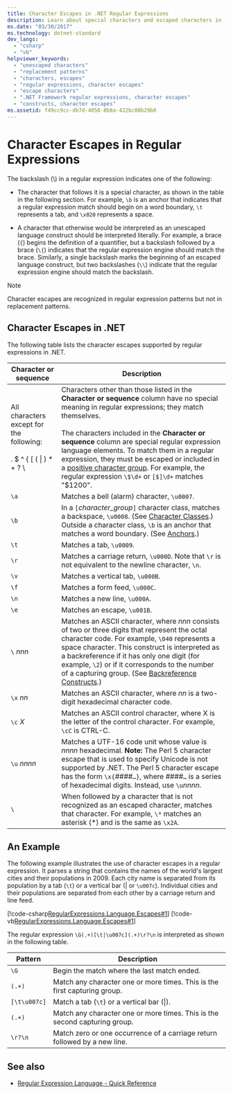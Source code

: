 ```yaml
---
title: Character Escapes in .NET Regular Expressions
description: Learn about special characters and escaped characters in .NET regular expressions.
ms.date: "03/30/2017"
ms.technology: dotnet-standard
dev_langs: 
  - "csharp"
  - "vb"
helpviewer_keywords: 
  - "unescaped characters"
  - "replacement patterns"
  - "characters, escapes"
  - "regular expressions, character escapes"
  - "escape characters"
  - ".NET Framework regular expressions, character escapes"
  - "constructs, character escapes"
ms.assetid: f49cc9cc-db7d-4058-8b8a-422bc08b29b0
---
```

# Character Escapes in Regular Expressions
The backslash (\\) in a regular expression indicates one of the following:  
  
- The character that follows it is a special character, as shown in the table in the following section. For example, `\b` is an anchor that indicates that a regular expression match should begin on a word boundary, `\t` represents a tab, and `\x020` represents a space.  
  
- A character that otherwise would be interpreted as an unescaped language construct should be interpreted literally. For example, a brace (`{`) begins the definition of a quantifier, but a backslash followed by a brace (`\{`) indicates that the regular expression engine should match the brace. Similarly, a single backslash marks the beginning of an escaped language construct, but two backslashes (`\\`) indicate that the regular expression engine should match the backslash.  
  
> [!NOTE]
> Character escapes are recognized in regular expression patterns but not in replacement patterns.  
  
## Character Escapes in .NET  
 The following table lists the character escapes supported by regular expressions in .NET.  
  
|Character or sequence|Description|  
|---------------------------|-----------------|  
|All characters except for the following:<br /><br /> . $ ^ { [ ( &#124; ) * + ? \ |Characters other than those listed in the **Character or sequence** column have no special meaning in regular expressions; they match themselves.<br /><br /> The characters included in the **Character or sequence** column are special regular expression language elements. To match them in a regular expression, they must be escaped or included in a [positive character group](character-classes-in-regular-expressions.md). For example, the regular expression `\$\d+` or `[$]\d+` matches "$1200".|  
|`\a`|Matches a bell (alarm) character, `\u0007`.|  
|`\b`|In a `[`*character_group*`]` character class, matches a backspace, `\u0008`.  (See [Character Classes](character-classes-in-regular-expressions.md).) Outside a character class, `\b` is an anchor that matches a word boundary. (See [Anchors](anchors-in-regular-expressions.md).)|  
|`\t`|Matches a tab, `\u0009`.|  
|`\r`|Matches a carriage return, `\u000D`. Note that `\r` is not equivalent to the newline character, `\n`.|  
|`\v`|Matches a vertical tab, `\u000B`.|  
|`\f`|Matches a form feed, `\u000C`.|  
|`\n`|Matches a new line, `\u000A`.|  
|`\e`|Matches an escape, `\u001B`.|  
|`\` *nnn*|Matches an ASCII character, where *nnn* consists of two or three digits that represent the octal character code. For example, `\040` represents a space character. This construct is interpreted as a backreference if it has only one digit (for example, `\2`) or if it corresponds to the number of a capturing group. (See [Backreference Constructs](backreference-constructs-in-regular-expressions.md).)|  
|`\x` *nn*|Matches an ASCII character, where *nn* is a two-digit hexadecimal character code.|  
|`\c` *X*|Matches an ASCII control character, where X is the letter of the control character. For example, `\cC` is CTRL-C.|  
|`\u` *nnnn*|Matches a UTF-16 code unit whose value is *nnnn* hexadecimal. **Note:**  The Perl 5 character escape that is used to specify Unicode is not supported by .NET. The Perl 5 character escape has the form `\x{`*####*`…}`, where *####*`…` is a series of hexadecimal digits. Instead, use `\u`*nnnn*.|  
|`\`|When followed by a character that is not recognized as an escaped character, matches that character. For example, `\*` matches an asterisk (*) and is the same as `\x2A`.|  
  
## An Example  
 The following example illustrates the use of character escapes in a regular expression. It parses a string that contains the names of the world's largest cities and their populations in 2009. Each city name is separated from its population by a tab (`\t`) or a vertical bar (&#124; or `\u007c`). Individual cities and their populations are separated from each other by a carriage return and line feed.  
  
 [!code-csharp[RegularExpressions.Language.Escapes#1](../../../samples/snippets/csharp/VS_Snippets_CLR/regularexpressions.language.escapes/cs/escape1.cs#1)]
 [!code-vb[RegularExpressions.Language.Escapes#1](../../../samples/snippets/visualbasic/VS_Snippets_CLR/regularexpressions.language.escapes/vb/escape1.vb#1)]  
  
 The regular expression `\G(.+)[\t|\u007c](.+)\r?\n` is interpreted as shown in the following table.  
  
|Pattern|Description|  
|-------------|-----------------|  
|`\G`|Begin the match where the last match ended.|  
|`(.+)`|Match any character one or more times. This is the first capturing group.|  
|`[\t\u007c]`|Match a tab (`\t`) or a vertical bar (&#124;).|  
|`(.+)`|Match any character one or more times. This is the second capturing group.|  
|`\r?\n`|Match zero or one occurrence of a carriage return followed by a new line.|  
  
## See also

- [Regular Expression Language - Quick Reference](regular-expression-language-quick-reference.md)
